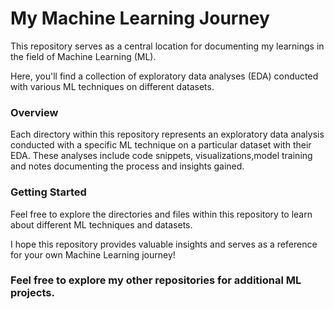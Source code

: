 # My Machine Learning Journey

This repository serves as a central location for documenting my learnings in the field of Machine Learning (ML).

Here, you'll find a collection of exploratory data analyses (EDA) conducted with various ML techniques on different datasets.

### Overview

Each directory within this repository represents an exploratory data analysis conducted with a specific ML technique on a particular dataset with their EDA. These analyses include code snippets, visualizations,model training and notes documenting the process and insights gained.

### Getting Started

Feel free to explore the directories and files within this repository to learn about different ML techniques and datasets.

I hope this repository provides valuable insights and serves as a reference for your own Machine Learning journey!

### Feel free to explore my other repositories for additional ML projects. 